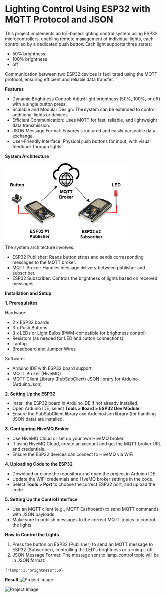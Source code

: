 # Lighting Control Using ESP32 with MQTT Protocol and JSON

This project implements an IoT-based lighting control system using ESP32 microcontrollers, enabling remote management of individual lights, each controlled by a dedicated push button. Each light supports three states: 
- 50% brightness
- 100% brightness
- off

Communication between two ESP32 devices is facilitated using the MQTT protocol, ensuring efficient and reliable data transfer.

**Features**
- Dynamic Brightness Control: Adjust light brightness (50%, 100%, or off) with a single button press.
- Scalable and Modular Design: The system can be extended to control additional lights or devices.
- Efficient Communication: Uses MQTT for fast, reliable, and lightweight data transmission.
- JSON Message Format: Ensures structured and easily parseable data exchange.
- User-Friendly Interface: Physical push buttons for input, with visual feedback through lights.

**System Architecture**



![Project Image](images/led-mqtt-button.png)





The system architecture involves:
- ESP32 Publisher: Reads button states and sends corresponding messages to the MQTT broker.
- MQTT Broker: Handles message delivery between publisher and subscriber.
- ESP32 Subscriber: Controls the brightness of lights based on received messages.

**Installation and Setup**

**1. Prerequisites**

Hardware:
- 2 x ESP32 boards
- 3 x Push Buttons
- 3 x LEDs or Light Bulbs (PWM-compatible for brightness control)
- Resistors (as needed for LED and button connections)
- Laptop
- Breadboard and Jumper Wires
  
Software:
- Arduino IDE with ESP32 board support
- MQTT Broker (HiveMQ)
- MQTT Client Library (PubSubClient)
JSON library for Arduino (ArduinoJson)

**2. Setting Up the ESP32**
- Install the ESP32 board in Arduino IDE if not already installed.
- Open Arduino IDE, select **Tools > Board > ESP32 Dev Module**.
- Ensure the PubSubClient library and ArduinoJson library (for handling JSON data) are installed.
  
**3. Configuring HiveMQ Broker**
- Use HiveMQ Cloud or set up your own HiveMQ broker.
- If using HiveMQ Cloud, create an account and get the MQTT broker URL and credentials.
- Ensure the ESP32 devices can connect to HiveMQ via WiFi.
  
**4. Uploading Code to the ESP32**
- Download or clone the repository and open the project in Arduino IDE.
- Update the WiFi credentials and HiveMQ broker settings in the code.
- Select **Tools > Port** to choose the correct ESP32 port, and upload the code.
  
**5. Setting Up the Control Interface**
- Use an MQTT client (e.g., MQTT Dashboard) to send MQTT commands with JSON payloads.
- Make sure to publish messages to the correct MQTT topics to control the lights.
  
**How to Control the Lights**
1. Press the button on ESP32 (Publisher) to send an MQTT message to ESP32 (Subscriber), controlling the LED's brightness or turning it off.
2. JSON Message Format: The message sent to lamp_control topic will be in JSON format:
   
```{"lamp":1,"brightness":50}```

**Result**
![Project Image](images/result.jpg)


![Project Image](images/mqtt.jpg)
